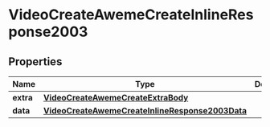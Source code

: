 # VideoCreateAwemeCreateInlineResponse2003

## Properties
Name | Type | Description | Notes
------------ | ------------- | ------------- | -------------
**extra** | [**VideoCreateAwemeCreateExtraBody**](VideoCreateAwemeCreateExtraBody.md) |  |  [optional]
**data** | [**VideoCreateAwemeCreateInlineResponse2003Data**](VideoCreateAwemeCreateInlineResponse2003Data.md) |  |  [optional]
